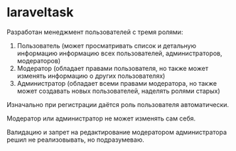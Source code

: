 # laraveltask

Разработан менеджмент пользователей с тремя ролями:

 1) Пользователь (может просматривать список и детальную информацию информацию всех пользователей, администраторов, модераторов)
 2) Модератор (обладает правами пользователя, но также может изменять информацию о других пользователях)
 3) Администратор (обладает всеми правами модератора, но также может создавать новых пользователей, наделять ролями старых)
 
Изначально при регистрации даётся роль пользователя автоматически.

Модератор или администратор не может изменять сам себя.

Валидацию и запрет на редактирование модератором администратора решил не реализовывать, но подразумеваю.